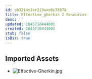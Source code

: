 ```yaml
---
id: pb3214s3ar2i3wxo6v78b78
title: Effective_gherkin 2 Resources
desc: ''
updated: 1645718444001
created: 1645718444001
stub: false
isDir: true
---
```

## Imported Assets
- ![Effective-Gherkin.jpg](/assets/effective-gherkin-4s4m4zjxgvuz.jpg)
